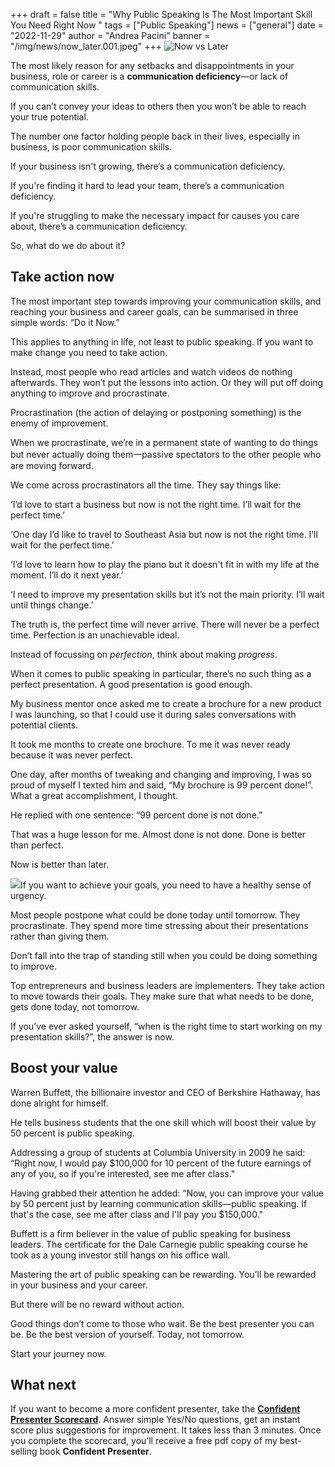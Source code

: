 +++
draft = false
title = "Why Public Speaking Is The Most Important Skill You Need Right Now "
tags = ["Public Speaking"]
news = ["general"]
date = "2022-11-29"
author = "Andrea Pacini"
banner = "/img/news/now_later.001.jpeg"
+++
![Now vs Later](/img/news/now_later_.jpg)

The most likely reason for any setbacks and disappointments in your business, role or career is a **communication deficiency**—or lack of communication skills.

If you can’t convey your ideas to others then you won’t be able to reach your true potential.

The number one factor holding people back in their lives, especially in business, is poor communication skills.

If your business isn't growing, there’s a communication deficiency.

If you're finding it hard to lead your team, there’s a communication deficiency.

If you're struggling to make the necessary impact for causes you care about, there’s a communication deficiency.

So, what do we do about it? 

## Take action now

The most important step towards improving your communication skills, and reaching your business and career goals, can be summarised in three simple words: “Do it Now.”

This applies to anything in life, not least to public speaking. If you want to make change you need to take action.

Instead, most people who read articles and watch videos do nothing afterwards. They won’t put the lessons into action. Or they will put off doing anything to improve and procrastinate. 

Procrastination (the action of delaying or postponing something) is the enemy of improvement. 

When we procrastinate, we’re in a permanent state of wanting to do things but never actually doing them一passive spectators to the other people who are moving forward.

We come across procrastinators all the time. They say things like:

‘I’d love to start a business but now is not the right time. I’ll wait for the perfect time.’

‘One day I’d like to travel to Southeast Asia but now is not the right time. I’ll wait for the perfect time.’ 

‘I’d love to learn how to play the piano but it doesn't fit in with my life at the moment. I’ll do it next year.’

‘I need to improve my presentation skills but it’s not the main priority. I’ll wait until things change.’

The truth is, the perfect time will never arrive. There will never be a perfect time. Perfection is an unachievable ideal.

Instead of focussing on *perfection*, think about making *progress*.

When it comes to public speaking in particular, there’s no such thing as a perfect presentation. A good presentation is good enough. 

My business mentor once asked me to create a brochure for a new product I was launching, so that I could use it during sales conversations with potential clients. 

It took me months to create one brochure. To me it was never ready because it was never perfect. 

One day, after months of tweaking and changing and improving, I was so proud of myself I texted him and said, “My brochure is 99 percent done!”. What a great accomplishment, I thought. 

He replied with one sentence: “99 percent done is not done.” 

That was a huge lesson for me. Almost done is not done. Done is better than perfect. 

Now is better than later. 

![](https://lh4.googleusercontent.com/5VcnjDx8wAQxhqbcpwhxryc2AP81Bdzz1LcmjiDiuu2npEGcva84pdHUOciyJaJLQXpQRwFsA9io0RoqKS7J0bI8cEXxahc9U2DKY93JvyxWXXrrO-O2lQ1UwjBLptZGLURAvS1c4PqZ6ewiRqJZOO2GVYXl4smxYpS8ShlAp6WamvXp4vDNpOOeZcSOTA)If you want to achieve your goals, you need to have a healthy sense of urgency. 

Most people postpone what could be done today until tomorrow. They procrastinate. They spend more time stressing about their presentations rather than giving them.

Don’t fall into the trap of standing still when you could be doing something to improve.

Top entrepreneurs and business leaders are implementers. They take action to move towards their goals. They make sure that what needs to be done, gets done today, not tomorrow. 

If you’ve ever asked yourself, “when is the right time to start working on my presentation skills?”, the answer is now. 

## Boost your value 

Warren Buffett, the billionaire investor and CEO of Berkshire Hathaway, has done alright for himself. 

He tells business students that the one skill which will boost their value by 50 percent is public speaking.

Addressing a group of students at Columbia University in 2009 he said: “Right now, I would pay $100,000 for 10 percent of the future earnings of any of you, so if you're interested, see me after class."

Having grabbed their attention he added: “Now, you can improve your value by 50 percent just by learning communication skills—public speaking. If that's the case, see me after class and I'll pay you $150,000."

Buffett is a firm believer in the value of public speaking for business leaders. The certificate for the Dale Carnegie public speaking course he took as a young investor still hangs on his office wall.

Mastering the art of public speaking can be rewarding. You’ll be rewarded in your business and your career. 

But there will be no reward without action.

Good things don’t come to those who wait. Be the best presenter you can be. Be the best version of yourself. Today, not tomorrow. 

Start your journey now. 

## What next 

If you want to become a more confident presenter, take the **[Confident Presenter Scorecard](https://presentationscorecard.scoreapp.com/)**. Answer simple Yes/No questions, get an instant score plus suggestions for improvement. It takes less than 3 minutes. Once you complete the scorecard, you’ll receive a free pdf copy of my best-selling book **Confident Presenter**.
